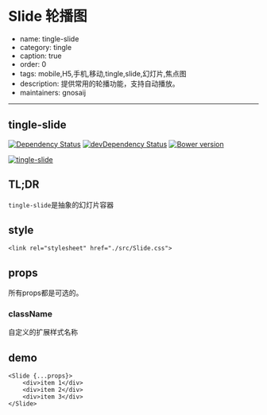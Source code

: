 # Slide 轮播图

- name: tingle-slide
- category: tingle
- caption: true
- order: 0
- tags: mobile,H5,手机,移动,tingle,slide,幻灯片,焦点图
- description: 提供常用的轮播功能，支持自动播放。
- maintainers: gnosaij

---

## tingle-slide

[![Dependency Status](http://img.shields.io/david/tinglejs/tingle-slide.svg?style=flat-square)](https://david-dm.org/tinglejs/tingle-slide) [![devDependency Status](http://img.shields.io/david/dev/tinglejs/tingle-slide.svg?style=flat-square)](https://david-dm.org/tinglejs/tingle-slide#info=devDependencies) [![Bower version](https://badge.fury.io/bo/tingle-slide.svg)](http://badge.fury.io/bo/tingle-slide)

[![tingle-slide](https://nodei.co/npm/tingle-slide.png)](https://npmjs.org/package/tingle-slide)

## TL;DR

`tingle-slide`是抽象的幻灯片容器


## style

```
<link rel="stylesheet" href="./src/Slide.css">
```

## props

所有props都是可选的。

### className 

自定义的扩展样式名称

## demo

```
<Slide {...props}>
    <div>item 1</div>
    <div>item 2</div>
    <div>item 3</div>
</Slide>
```
